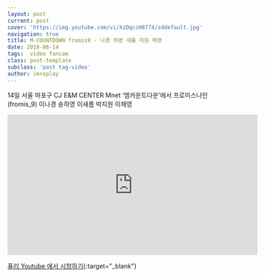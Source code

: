 ```yaml
---
layout: post
current: post
cover: 'https://img.youtube.com/vi/XzDqccH8774/sddefault.jpg'
navigation: true
title: M-COUNTDOWN fromis9 - 나경 하영 새롬 지원 채영
date: 2018-06-14
tags:  video fancam
class: post-template
subclass: 'post tag-video'
author: imreplay
---
```


14일 서울 마포구 CJ E&M CENTER  Mnet ‘엠카운트다운’에서 프로미스나인(fromis_9) 이나경 송하영 이새롬 박지원 이채영

<iframe width="560" height="315" src="https://www.youtube.com/embed/XzDqccH8774?rel=0" frameborder="0" allow="autoplay; encrypted-media" allowfullscreen></iframe>


[퓨리 Youtube 에서 시청하기](https://www.youtube.com/watch?v=XzDqccH8774){:target="_blank"}
